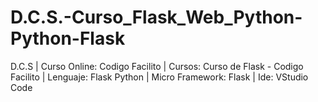 # D.C.S.-Curso_Flask_Web_Python-Python-Flask
D.C.S | Curso Online: Codigo Facilito | Cursos: Curso de Flask - Codigo Facilito | Lenguaje: Flask Python | Micro Framework: Flask | Ide: VStudio Code
